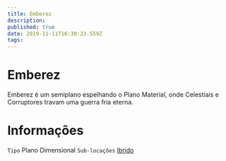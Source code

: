 ```yaml
---
title: Emberez
description: 
published: true
date: 2019-11-11T16:30:23.559Z
tags: 
---
```


<!-- SUBTITLE: Visão geral sobre Emberez -->

# Emberez
Emberez é um semiplano espelhando o Plano Material, onde Celestiais e Corruptores travam uma guerra fria eterna.

# Informações
`Tipo` Plano Dimensional
`Sub-locações` [Ibrido](http://localhost/lugares/emberez/ibrido#ibrido)
